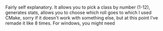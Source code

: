 Fairly self explanatory. It allows you to pick a class by number (1-12), generates stats, allows you to choose which roll goes to which
I used CMake, sorry if it doesn't work with something else, but at this point I've remade it like 8 times. For windows, you might need 
